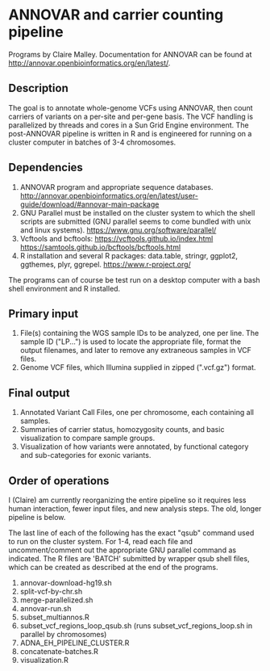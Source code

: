 # ANNOVAR and carrier counting pipeline
Programs by Claire Malley. Documentation for ANNOVAR can be found at http://annovar.openbioinformatics.org/en/latest/.

## Description
The goal is to annotate whole-genome VCFs using ANNOVAR, then count carriers of variants on a per-site and per-gene basis. The VCF handling is parallelized by threads and cores in a Sun Grid Engine environment. The post-ANNOVAR pipeline is written in R and is engineered for running on a cluster computer in batches of 3-4 chromosomes.

## Dependencies
1. ANNOVAR program and appropriate sequence databases. http://annovar.openbioinformatics.org/en/latest/user-guide/download/#annovar-main-package
2. GNU Parallel must be installed on the cluster system to which the shell scripts are submitted (GNU parallel seems to come bundled with unix and linux systems). https://www.gnu.org/software/parallel/
3. Vcftools and bcftools: https://vcftools.github.io/index.html https://samtools.github.io/bcftools/bcftools.html
4. R installation and several R packages: data.table, stringr, ggplot2, ggthemes, plyr, ggrepel. https://www.r-project.org/

The programs can of course be test run on a desktop computer with a bash shell environment and R installed.

## Primary input
1. File(s) containing the WGS sample IDs to be analyzed, one per line. The sample ID ("LP...") is used to locate the appropriate file, format the output filenames, and later to remove any extraneous samples in VCF files.
2. Genome VCF files, which Illumina supplied in zipped (".vcf.gz") format.

## Final output
1. Annotated Variant Call Files, one per chromosome, each containing all samples.
2. Summaries of carrier status, homozygosity counts, and basic visualization to compare sample groups.
3. Visualization of how variants were annotated, by functional category and sub-categories for exonic variants.

## Order of operations
I (Claire) am currently reorganizing the entire pipeline so it requires less human interaction, fewer input files, and new analysis steps. The old, longer pipeline is below.

The last line of each of the following has the exact "qsub" command used to run on the cluster system. For 1-4, read each file and uncomment/comment out the appropriate GNU parallel command as indicated. The R files are 'BATCH' submitted by wrapper qsub shell files, which can be created as described at the end of the programs.

1. annovar-download-hg19.sh
2. split-vcf-by-chr.sh
3. merge-parallelized.sh
4. annovar-run.sh
5. subset_multiannos.R
6. subset_vcf_regions_loop_qsub.sh (runs subset_vcf_regions_loop.sh in parallel by chromosomes)
7. ADNA_EH_PIPELINE_CLUSTER.R
8. concatenate-batches.R
9. visualization.R
